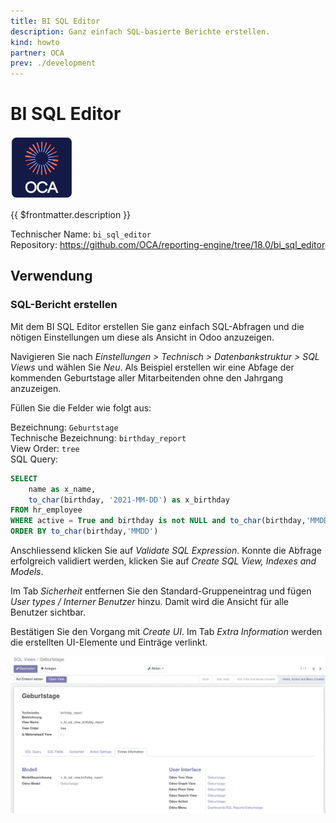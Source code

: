 ```yaml
---
title: BI SQL Editor
description: Ganz einfach SQL-basierte Berichte erstellen.
kind: howto
partner: OCA
prev: ./development
---
```


# BI SQL Editor

![icon_oca_app](attachments/icon_oca_app.png)

{{ $frontmatter.description }}

Technischer Name: `bi_sql_editor`\
Repository: <https://github.com/OCA/reporting-engine/tree/18.0/bi_sql_editor>

## Verwendung

### SQL-Bericht erstellen

Mit dem BI SQL Editor erstellen Sie ganz einfach SQL-Abfragen und die nötigen Einstellungen um diese als Ansicht in Odoo anzuzeigen.

Navigieren Sie nach _Einstellungen > Technisch > Datenbankstruktur > SQL Views_ und wählen Sie _Neu_. Als Beispiel erstellen wir eine Abfage der kommenden Geburtstage aller Mitarbeitenden ohne den Jahrgang anzuzeigen.

Füllen Sie die Felder wie folgt aus:

Bezeichnung: `Geburtstage`\
Technische Bezeichnung: `birthday_report`\
View Order: `tree`\
SQL Query:

```sql
SELECT
    name as x_name,
	to_char(birthday, '2021-MM-DD') as x_birthday
FROM hr_employee
WHERE active = True and birthday is not NULL and to_char(birthday,'MMDD') > to_char(now() - INTERVAL '4 DAY','MMDD')
ORDER BY to_char(birthday,'MMDD')
```

Anschliessend klicken Sie auf _Validate SQL Expression_. Konnte die Abfrage erfolgreich validiert werden, klicken Sie auf _Create SQL View, Indexes and Models_.

Im Tab _Sicherheit_ entfernen Sie den Standard-Gruppeneintrag und fügen _User types / Interner Benutzer_ hinzu. Damit wird die Ansicht für alle Benutzer sichtbar.

Bestätigen Sie den Vorgang mit _Create UI_. Im Tab _Extra Information_ werden die erstellten UI-Elemente und Einträge verlinkt.

![](attachments/BI%20SQL%20Editor%20Ansicht%20erstellt.png)
